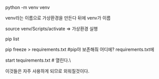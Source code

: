 python -m venv venv

venv라는 이름으로 가상환경을 만든다 뒤에 venv가 이름



source venv/Scripts/activate => 가상환경 실행

 

pip list 



pip freeze > requirements.txt        #pip야 보존해줘 어디에? requirements.txt에

start tequirements.txt # 열린다.\



이것들은 자주 사용하게 되므로 외워질것이다.
